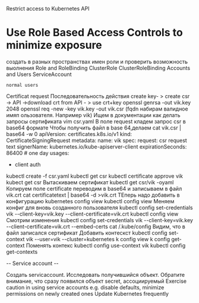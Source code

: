 Restrict access to Kubernetes API
# Use Role Based Access Controls to minimize exposure
создать в разных пространствах имен роли и проверить возможность выолнения
Role and RoleBinding
ClusterRole ClusterRoleBinding
Accounts and Users
    ServiceAccount

    normal users
Certificat request
Последовательность действия
create key- > create csr -> API ->download crt from API - > use crt+key
openssl genrsa -out vik.key 2048
openssl req -new -key vik.key -out vik.csr (fqdn набирам валидное имяп ользователя. Например vik)
Ищем в документации как делать запросы сертификата
vim csr.yaml
В поле request кладем запрос csr в base64 формате
Чтобы получить файл в base 64,делаем cat vik.csr | base64 -w 0
apiVersion: certificates.k8s.io/v1
kind: CertificateSigningRequest
metadata:
  name: vik
spec:
  request: csr request text
  signerName: kubernetes.io/kube-apiserver-client
  expirationSeconds: 86400  # one day
  usages:
  - client auth

kubectl create -f csr.yaml 
kubectl get csr
kubectl certificate approve vik
kubect get csr
Вытаскиваем сертификат
kubectl get csr/vik -oyaml
Копируем поле certificate переводим в base64 и записываем в файл vik.crt
cat certificatetext | base64 -d >vik.crt
ТЕперь надо добавить в конфигурацию
kubernetes config view
kubectl config view
Меняем конфиг для вновь созданного пользователя
kubectl config set-credentials vik --client-key=vik.key --client-certificate=vik.crt
kubectl config view Смотрим изменения
kubectl config set-credentials vik --client-key=vik.key --client-certificate=vik.crt --embed-certs
cat /.kube/config Видим, что в файл записался сертификат
Добавить  контескст
kubectl config set-context vik --user=vik --cluster=kubernetes
k config view
k config get-context
Поменять контекс
kubectl config use-context vik
kubectl config get-contexts

-- Service account --


Создать servicaccount. Исследовать получившийся объект.  Обратите внимание, что сразу появился объект secret, ассоциируемый
Exercise caution in using service accounts e.g. disable defaults, minimize permissions on newly created ones
Update Kubernetes frequently